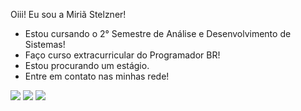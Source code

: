 Oiii!   Eu sou a Miriã Stelzner!
<div>
<ul> 
<li>Estou cursando o 2° Semestre de Análise e Desenvolvimento de Sistemas!</li> 
<li>Faço curso extracurricular do Programador BR!</li>
<li>Estou procurando um estágio.</li>
<li>Entre em contato nas minhas rede!</li>
</ul></div>
<div> 
    <a href="https://instagram.com/mistelzner" target="_blank"><img src="https://img.shields.io/badge/-Instagram-%23E4405F?style=for-the-badge&logo=instagram&logoColor=white" target="_blank"></a>
    <a href = "mailto:contatostelznermiria@gmail.com"><img src="https://img.shields.io/badge/-Gmail-%23333?style=for-the-badge&logo=gmail&logoColor=white" target="_blank"></a>
    <a href="https://www.linkedin.com/in/miri%C3%A3-stelzner-b5a779267/" target="_blank"><img src="https://img.shields.io/badge/-LinkedIn-%230077B5?style=for-the-badge&logo=linkedin&logoColor=white" target="_blank"></a> 
    
  </div>
